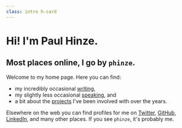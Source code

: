 ```yaml
---
class: intro h-card
---
```


# Hi! I'm <span class="p-name">Paul Hinze</span>.
## Most places online, I go by <code title="&#147;FIN-zee&#148;">phinze</code>.

Welcome to my home page. Here you can find:

 * my incredibly occasional [writing](/writing),
 * my slightly less occasional [speaking](/speaking), and
 * a bit about the [projects](/projects) I've been involved with over the years.

Elsewhere on the web you can find profiles for me on
[Twitter](https://twitter.com/phinze), [GitHub](https://github.com/phinze),
[LinkedIn](https://linkedin.com/in/phinze), and many other places. If you see
`phinze`, it's probably me.
